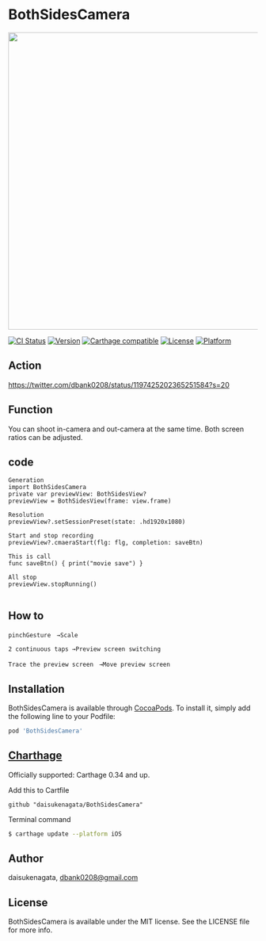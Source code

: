 # BothSidesCamera
<p align="center">
<img src="https://user-images.githubusercontent.com/16457165/69432096-5d430300-0d7c-11ea-9728-4f0b0d6f2375.png" width="800" height="600">
</p>

[![CI Status](https://img.shields.io/travis/daisukenagata/BothSidesCamera.svg?style=flat)](https://travis-ci.org/daisukenagata/BothSidesCamera)
[![Version](https://img.shields.io/cocoapods/v/BothSidesCamera.svg?style=flat)](https://cocoapods.org/pods/BothSidesCamera)
[![Carthage compatible](https://img.shields.io/badge/Carthage-compatible-4BC51D.svg?style=flat)](https://github.com/Carthage/Carthage)
[![License](https://img.shields.io/cocoapods/l/BothSidesCamera.svg?style=flat)](https://cocoapods.org/pods/BothSidesCamera)
[![Platform](https://img.shields.io/cocoapods/p/BothSidesCamera.svg?style=flat)](https://cocoapods.org/pods/BothSidesCamera)

## Action

https://twitter.com/dbank0208/status/1197425202365251584?s=20


## Function

You can shoot in-camera and out-camera at the same time. Both screen ratios can be adjusted.

## code

```
Generation
import BothSidesCamera
private var previewView: BothSidesView?
previewView = BothSidesView(frame: view.frame)

Resolution
previewView?.setSessionPreset(state: .hd1920x1080)

Start and stop recording
previewView?.cmaeraStart(flg: flg, completion: saveBtn)

This is call
func saveBtn() { print("movie save") }

All stop 
previewView.stopRunning()


```


## How to

```
pinchGesture　→Scale

2 continuous taps →Preview screen switching 

Trace the preview screen　→Move preview screen

```


## Installation

BothSidesCamera is available through [CocoaPods](https://cocoapods.org). To install
it, simply add the following line to your Podfile:

```ruby
pod 'BothSidesCamera'
```

## [Charthage](https://github.com/Carthage/Carthage)

Officially supported: Carthage 0.34 and up.

Add this to Cartfile
```
github "daisukenagata/BothSidesCamera"
```

Terminal command
```bash
$ carthage update --platform iOS
```

## Author

daisukenagata, dbank0208@gmail.com

## License

BothSidesCamera is available under the MIT license. See the LICENSE file for more info.
